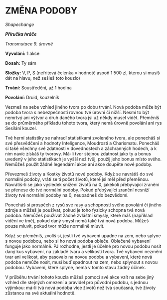 # ZMĚNA PODOBY

*Shapechange*

***Příručka hráče***

*Transmutace 9. úrovně*

**Vyvolání:** 1 akce

**Dosah:** Ty sám

**Složky:** V, P, S (nefritová čelenka v hodnotě aspoň 1 500 zl, kterou si musíš dát na hlavu, než sešleš toto kouzlo)

**Trvání:** Soustředění, až 1 hodina

**Povolání:** Druid, kouzelník

Vezmeš na sebe vzhled jiného tvora po dobu trvání. Nová podoba může být podoba tvora s nebezpečností rovnou tvé úrovni či nižší. Nesmí to být nemrtvý ani výtvor a druh daného tvora jsi už někdy musel vidět. Přeměníš se do průměrného příkladu tohoto tvora, který nemá úrovně povolání ani rys Sesílání kouzel. 

Tvé herní statistiky se nahradí statistikami zvoleného tvora, ale ponecháš si své přesvědčení a hodnoty Inteligence, Moudrosti a Charismatu. Ponecháš si také všechny své zdatnosti v dovednostech a záchranných hodech, a k nim navíc získáš ty tvorovy. Má-li tvor stejnou zdatnost jako ty a bonus uvedený v jeho statistikách je vyšší než tvůj, použij jeho bonus místo svého. Nemůžeš použít žádné legendární akce ani akce doupěte nové podoby. 

Převezmeš životy a Kostky životů nové podoby. Když se navrátíš do své normální podoby, vrátí se ti počet životů, které jsi měl před přeměnou. Navrátíš-li se jako výsledek snížení životů na 0, jakékoli přebývající zranění se přenese do tvé normální podoby. Pokud přebývající zranění nesníží životy tvé normální podoby na 0, neupadneš do bezvědomí.

Ponecháš si prospěch z rysů své rasy a schopností svého povolání či jiného zdroje a můžeš je používat, pokud je toho fyzicky schopna tvá nová podoba. Nemůžeš používat žádné zvláštní smysly, které máš (například vidění ve tmě), pokud daný smysl nemá také tvá nová podoba. Můžeš pouze mluvit, pokud tvor může normálně mluvit. 

Když se přeměníš, zvolíš si, jestli tvé vybavení upadne na zem, nebo splyne s novou podobou, nebo si ho nová podoba obleče. Oblečené vybavení funguje jako normálně. PJ rozhodne, jestli je účelné pro novou podobu nosit daný kus vybavení, na základě tvaru a velikosti tvora. Tvé vybavení nezmění tvar ani velikost, aby pasovalo na novou podobu a vybavení, které nová podoba nemůže nosit, musí buď spadnout na zem, nebo splynout s novou podobou. Vybavení, které splyne, nemá v tomto stavu žádný účinek. 

V průběhu trvání tohoto kouzla můžeš pomocí své akce vzít na sebe jiný vzhled dle stejných omezení a pravidel pro původní podobu, s jednou výjimkou: má-li tvá nová podoba více životů než tvá současná, tvé životy zůstanou na své aktuální hodnotě.
